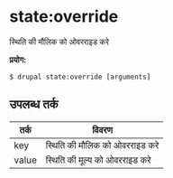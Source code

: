 # state:override
स्थिति की मौलिक को ओवरराइड करे

**प्रयोग:**
```
$ drupal state:override [arguments]
```

## उपलब्ध तर्क
तर्क | विवरण
---------|-------------
key | स्थिति की मौलिक को ओवरराइड करे
value | स्थिति की मूल्य को ओवरराइड करे
